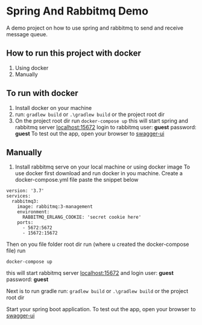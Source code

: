 # Spring And Rabbitmq Demo
A demo project on how to use spring and rabbitmq to send and receive message queue.

## How to run this project with docker

1. Using docker
2. Manually

## To run with docker
1. Install docker on your machine
2. run: ``gradlew build`` or ``.\gradlew build`` or the project root dir
3. On the project root dir run 
``
docker-compose up
``
this will start spring and rabbitmq server [localhost:15672](http://localhost:15672/)
login to rabbitmq user: **guest** password: **guest**
To test out the app, open your browser to [swagger-ui](http://localhost:8080/swagger-ui.html#/)


## Manually
1. Install rabbitmq serve on your local machine or using docker image
To use docker first download and run docker in you machine.
Create a docker-compose.yml file paste the snippet below
```
version: '3.7'
services:
  rabbitmq3:
    image: rabbitmq:3-management
    environment:
      RABBITMQ_ERLANG_COOKIE: 'secret cookie here'
    ports:
      - 5672:5672
      - 15672:15672
```

Then on you file folder root dir run (where u created the docker-compose file) run

``
docker-compose up
``

this will start rabbitmq server [localhost:15672](http://localhost:15672/) and login
user: **guest**
password: **guest**

Next is to run gradle
run: ``gradlew build`` or ``.\gradlew build`` or the project root dir


Start your spring boot application.
To test out the app, open your browser to [swagger-ui](http://localhost:8080/swagger-ui.html#/)

